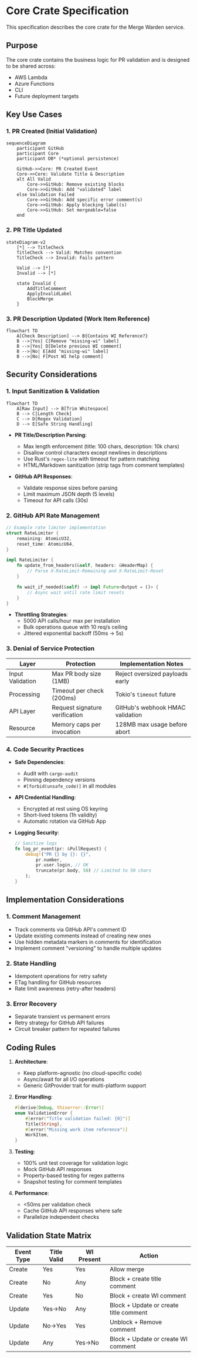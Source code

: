 # Core Crate Specification

This specification describes the core crate for the Merge Warden service.

## Purpose

The core crate contains the business logic for PR validation and is designed to be shared across:

- AWS Lambda
- Azure Functions
- CLI
- Future deployment targets

## Key Use Cases

### 1. PR Created (Initial Validation)

```mermaid
sequenceDiagram
    participant GitHub
    participant Core
    participant DB* (*optional persistence)

    GitHub->>Core: PR Created Event
    Core->>Core: Validate Title & Description
    alt All Valid
        Core->>GitHub: Remove existing blocks
        Core->>GitHub: Add "validated" label
    else Validation Failed
        Core->>GitHub: Add specific error comment(s)
        Core->>GitHub: Apply blocking label(s)
        Core->>GitHub: Set mergeable=false
    end
```

### 2. PR Title Updated

```mermaid
stateDiagram-v2
    [*] --> TitleCheck
    TitleCheck --> Valid: Matches convention
    TitleCheck --> Invalid: Fails pattern

    Valid --> [*]
    Invalid --> [*]

    state Invalid {
        AddTitleComment
        ApplyInvalidLabel
        BlockMerge
    }
```

### 3. PR Description Updated (Work Item Reference)

```mermaid
flowchart TD
    A[Check Description] --> B{Contains WI Reference?}
    B -->|Yes| C[Remove "missing-wi" label]
    B -->|Yes| D[Delete previous WI comment]
    B -->|No| E[Add "missing-wi" label]
    B -->|No| F[Post WI help comment]
```

## Security Considerations

### 1. Input Sanitization & Validation

```mermaid
flowchart TD
    A[Raw Input] --> B[Trim Whitespace]
    B --> C[Length Check]
    C --> D[Regex Validation]
    D --> E[Safe String Handling]
```

- **PR Title/Description Parsing**:
  - Max length enforcement (title: 100 chars, description: 10k chars)
  - Disallow control characters except newlines in descriptions
  - Use Rust's `regex-lite` with timeout for pattern matching
  - HTML/Markdown sanitization (strip tags from comment templates)

- **GitHub API Responses**:
  - Validate response sizes before parsing
  - Limit maximum JSON depth (5 levels)
  - Timeout for API calls (30s)

### 2. GitHub API Rate Management

```rust
// Example rate limiter implementation
struct RateLimiter {
    remaining: AtomicU32,
    reset_time: AtomicU64,
}

impl RateLimiter {
    fn update_from_headers(&self, headers: &HeaderMap) {
        // Parse X-RateLimit-Remaining and X-RateLimit-Reset
    }

    fn wait_if_needed(&self) -> impl Future<Output = ()> {
        // Async wait until rate limit resets
    }
}
```

- **Throttling Strategies**:
  - 5000 API calls/hour max per installation
  - Bulk operations queue with 10 req/s ceiling
  - Jittered exponential backoff (50ms → 5s)

### 3. Denial of Service Protection

| Layer          | Protection                         | Implementation Notes              |
|----------------|------------------------------------|------------------------------------|
| Input Validation | Max PR body size (1MB)            | Reject oversized payloads early   |
| Processing     | Timeout per check (200ms)         | Tokio's `timeout` future          |
| API Layer      | Request signature verification     | GitHub's webhook HMAC validation  |
| Resource       | Memory caps per invocation        | 128MB max usage before abort      |

### 4. Code Security Practices

- **Safe Dependencies**:
  - Audit with `cargo-audit`
  - Pinning dependency versions
  - `#[forbid(unsafe_code)]` in all modules

- **API Credential Handling**:
  - Encrypted at rest using OS keyring
  - Short-lived tokens (1h validity)
  - Automatic rotation via GitHub App

- **Logging Security**:

  ```rust
  // Sanitize logs
  fn log_pr_event(pr: &PullRequest) {
      debug!("PR {} by {}: {}",
          pr.number,
          pr.user.login, // OK
          truncate(pr.body, 50) // Limited to 50 chars
      );
  }
  ```

## Implementation Considerations

### 1. Comment Management

- Track comments via GitHub API's comment ID
- Update existing comments instead of creating new ones
- Use hidden metadata markers in comments for identification
- Implement comment "versioning" to handle multiple updates

### 2. State Handling

- Idempotent operations for retry safety
- ETag handling for GitHub resources
- Rate limit awareness (retry-after headers)

### 3. Error Recovery

- Separate transient vs permanent errors
- Retry strategy for GitHub API failures
- Circuit breaker pattern for repeated failures

## Coding Rules

1. **Architecture**:
   - Keep platform-agnostic (no cloud-specific code)
   - Async/await for all I/O operations
   - Generic GitProvider trait for multi-platform support

2. **Error Handling**:

   ```rust
   #[derive(Debug, thiserror::Error)]
   enum ValidationError {
       #[error("Title validation failed: {0}")]
       Title(String),
       #[error("Missing work item reference")]
       WorkItem,
   }
   ```

3. **Testing**:
   - 100% unit test coverage for validation logic
   - Mock GitHub API responses
   - Property-based testing for regex patterns
   - Snapshot testing for comment templates

4. **Performance**:
   - <50ms per validation check
   - Cache GitHub API responses where safe
   - Parallelize independent checks

## Validation State Matrix

| Event Type | Title Valid | WI Present | Action |
|------------|-------------|------------|--------|
| Create     | Yes         | Yes        | Allow merge |
| Create     | No          | Any        | Block + create title comment |
| Create     | Yes         | No         | Block + create WI comment |
| Update     | Yes→No      | Any        | Block + Update or create title comment |
| Update     | No→Yes      | Yes        | Unblock + Remove comment |
| Update     | Any         | Yes→No     | Block + Update or create WI comment |
